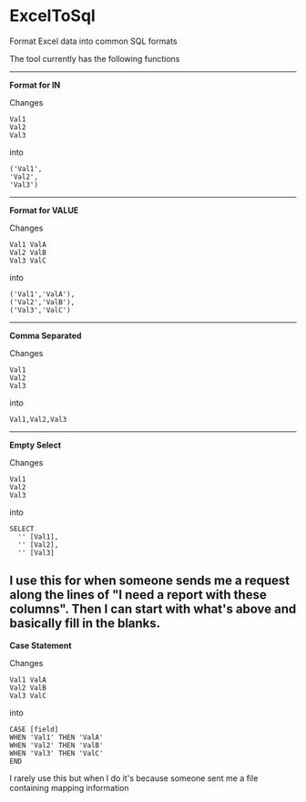 # ExcelToSql
Format Excel data into common SQL formats

The tool currently has the following functions

-------------------------------

**Format for IN**

Changes

    Val1    
    Val2
    Val3

into

    ('Val1',
    'Val2',
    'Val3')    
 -----------
**Format for VALUE**

Changes

    Val1 ValA
    Val2 ValB
    Val3 ValC

into

    ('Val1','ValA'),
    ('Val2','ValB'),
    ('Val3','ValC')    
----
**Comma Separated**

Changes

    Val1    
    Val2
    Val3

into

    Val1,Val2,Val3
---
**Empty Select**

Changes

    Val1    
    Val2
    Val3

into

    SELECT
      '' [Val1],
      '' [Val2],
      '' [Val3]

I use this for when someone sends me a request along the lines of "I need a report with these columns". Then I can start with what's above and basically fill in the blanks.
---
**Case Statement**

Changes

    Val1 ValA
    Val2 ValB
    Val3 ValC

into

    CASE [field]
    WHEN 'Val1' THEN 'ValA'
    WHEN 'Val2' THEN 'ValB'
    WHEN 'Val3' THEN 'ValC'
    END

I rarely use this but when I do it's because someone sent me a file containing mapping information
